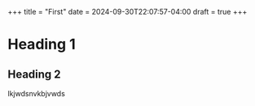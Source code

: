 +++
title = "First"
date = 2024-09-30T22:07:57-04:00
draft = true
+++


# Heading 1

## Heading 2


lkjwdsnvkbjvwds
